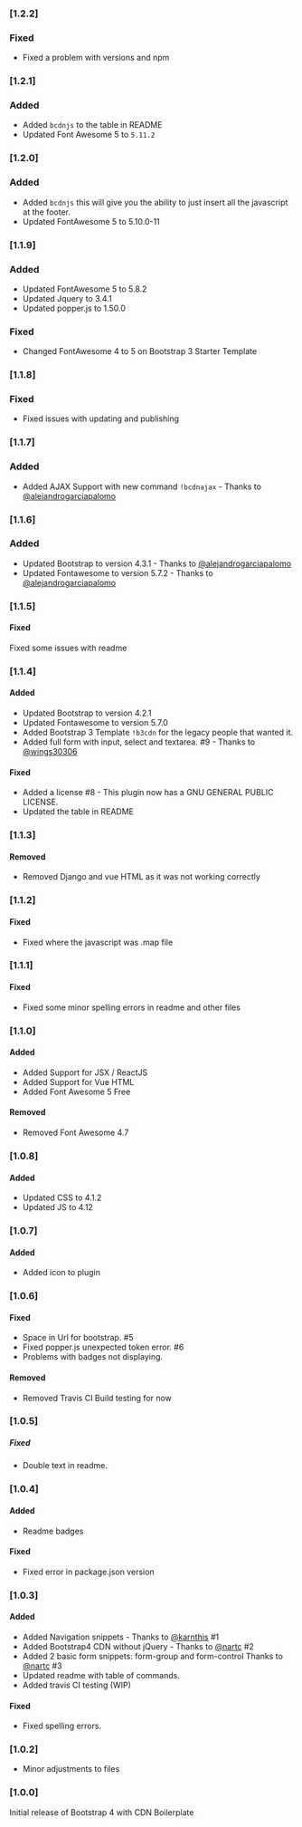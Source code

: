 ### [1.2.2]
### Fixed
- Fixed a problem with versions and npm

### [1.2.1]
### Added
- Added `bcdnjs` to the table in README
- Updated Font Awesome 5 to `5.11.2`

### [1.2.0]
### Added
- Added `bcdnjs` this will give you the ability to just insert all the javascript at the footer.
- Updated FontAwesome 5 to 5.10.0-11


### [1.1.9]
### Added
- Updated FontAwesome 5 to 5.8.2
- Updated Jquery to 3.4.1
- Updated popper.js to 1.50.0

### Fixed
- Changed FontAwesome 4 to 5 on Bootstrap 3 Starter Template

### [1.1.8]
### Fixed
- Fixed issues with updating and publishing

### [1.1.7]
### Added
- Added AJAX Support with new command `!bcdnajax` - Thanks to [@alejandrogarciapalomo](https://github.com/alejandrogarciapalomo)

### [1.1.6]
### Added
- Updated Bootstrap to version 4.3.1 - Thanks to [@alejandrogarciapalomo](https://github.com/alejandrogarciapalomo)
- Updated Fontawesome to version 5.7.2 - Thanks to [@alejandrogarciapalomo](https://github.com/alejandrogarciapalomo)

### [1.1.5]

#### Fixed
Fixed some issues with readme

### [1.1.4]

#### Added
- Updated Bootstrap to version 4.2.1
- Updated Fontawesome to version 5.7.0
- Added Bootstrap 3 Template `!b3cdn` for the legacy people that wanted it.
- Added full form with input, select and textarea. #9 - Thanks to [@wings30306](https://github.com/Wings30306)

#### Fixed
- Added a license #8 - This plugin now has a GNU GENERAL PUBLIC LICENSE.
- Updated the table in README

### [1.1.3]
#### Removed
- Removed Django and vue HTML as it was not working correctly

### [1.1.2]
#### Fixed
- Fixed where the javascript was .map file

### [1.1.1]
#### Fixed
- Fixed some minor spelling errors in readme and other files

### [1.1.0]
#### Added
- Added Support for JSX / ReactJS
- Added Support for Vue HTML
- Added Font Awesome 5 Free

#### Removed
- Removed Font Awesome 4.7


### [1.0.8]
#### Added
- Updated CSS to 4.1.2
- Updated JS to 4.12

### [1.0.7]
#### Added
- Added icon to plugin

### [1.0.6]
#### Fixed
- Space in Url for bootstrap. #5
- Fixed popper.js unexpected token error. #6
- Problems with badges not displaying.

#### Removed
- Removed Travis CI Build testing for now

### [1.0.5]
##### Fixed
- Double text in readme.

### [1.0.4]
#### Added
- Readme badges

#### Fixed
- Fixed error in package.json version


### [1.0.3]
#### Added

- Added Navigation snippets  - Thanks to [@karnthis](https://github.com/karnthis) #1
- Added Bootstrap4 CDN without jQuery -  Thanks to [@nartc](https://github.com/nartc) #2
- Added 2 basic form snippets: form-group and form-control Thanks to [@nartc](https://github.com/nartc) #3
- Updated readme with table of commands.
- Added travis CI testing (WIP)

#### Fixed
- Fixed spelling errors.


### [1.0.2]
- Minor adjustments to files

### [1.0.0]

Initial release of Bootstrap 4 with CDN Boilerplate